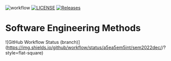 ![workflow](https://github.com/a5ea5em5int/sem2022dec/actions/workflows/main.yml/badge.svg)
[![LICENSE](https://img.shields.io/github/license/a5ea5em5int/sem.svg?style=flat-square)](https://github.com/a5ea5em5int/sem2022Dec/blob/master/LICENSE)
[![Releases](https://img.shields.io/github/release/a5ea5em5int/sem2022dec/all.svg?style=flat-square)](https://github.com/a5ea5em5int/sem2022dec/releases)
# Software Engineering Methods
![GitHub Workflow Status (branch)](https://img.shields.io/github/workflow/status/a5ea5em5int/sem2022dec/<action name taken from main.yml>/<branch>?style=flat-square)